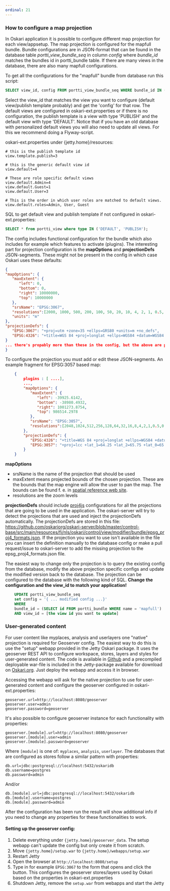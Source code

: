 ```yaml
---
ordinal: 21
---
```


### How to configure a map projection

In Oskari application it is possible to configure different map projection for each view/appsetup. The map projection is configured for the mapfull bundle. Bundle configurations are in JSON-format that can be found in the database table *portti_view_bundle_seq* in column *config* where *bundle_id* matches the bundles id in portti_bundle table. If there are many views in the database, there are also many mapfull configurations.

To get all the configurations for the "mapfull" bundle from database run this script:

```sql
SELECT view_id, config FROM portti_view_bundle_seq WHERE bundle_id IN (SELECT id FROM portti_bundle WHERE name='mapfull')
```
Select the view_id that matches the view you want to configure (default view/publish template probably) and get the 'config' for that row. The default views are configured in oskari-ext.properties or if there is no configuration, the publish template is a view with type 'PUBLISH' and the default view with type 'DEFAULT'. Notice that if you have an old database with personalized default views you will also need to update all views. For this we recommend doing a Flyway-script.

oskari-ext.properties under {jetty.home}/resources:
```
# this is the publish template id
view.template.publish=3

# this is the generic default view id
view.default=4

# These are role specific default views
view.default.Admin=4
view.default.Guest=1
view.default.User=3

# This is the order in which user roles are matched to default views.
view.default.roles=Admin, User, Guest
```
SQL to get default view and publish template if not configured in oskari-ext.properties:
```sql
SELECT * from portti_view where type IN ('DEFAULT', 'PUBLISH');
```

 The config includes functional configuration for the bundle which also includes for example which features to activate (plugins). The interesting part for projection configuration is the **mapOptions** and **projectionDefs** JSON-segments. These might not be present in the config in which case Oskari uses these defaults:

```json
{
"mapOptions": {
   "maxExtent": {
      "left": 0,
      "bottom": 0,
      "right": 10000000,
      "top": 10000000
   },
   "srsName": "EPSG:3067",
   "resolutions":[2000, 1000, 500, 200, 100, 50, 20, 10, 4, 2, 1, 0.5, 0.25],
   "units": "m"
},
"projectionDefs": {
   "EPSG:3067": "+proj=utm +zone=35 +ellps=GRS80 +units=m +no_defs",
   "EPSG:4326": "+title=WGS 84 +proj=longlat +ellps=WGS84 +datum=WGS84 +no_defs"
}
... there's propably more than these in the config, but the above are projection related ...
}
```

To configure the projection you must add or edit these JSON-segments. An example fragment for EPSG:3057 based map:

```json
    {
        plugins : [ ....],
        ...,
        "mapOptions": {
           "maxExtent": {
              "left": -39925.6142,
              "bottom": -38980.4932,
              "right": 1001273.8754,
              "top": 986514.2978
           },
           "srsName": "EPSG:3057",
           "resolutions":[2048,1024,512,256,128,64,32,16,8,4,2,1,0.5,0.25]
        },
        "projectionDefs": {
           "EPSG:4326": "+title=WGS 84 +proj=longlat +ellps=WGS84 +datum=WGS84 +no_defs",
           "EPSG:3057": "+proj=lcc +lat_1=64.25 +lat_2=65.75 +lat_0=65 +lon_0=-19 +x_0=500000 +y_0=500000 +ellps=GRS80 +towgs84=0,0,0,0,0,0,0 +units=m +no_defs"
        }
    }
```

**mapOptions**
- srsName is the name of the projection that should be used
- maxExtent means projected bounds of the chosen projection. These are the bounds that the map engine will allow the user to pan the map.
The bounds can be found f. e. in [spatial reference web site](http://spatialreference.org/ref/epsg/isn93-lambert-1993/).
- resolutions are the zoom levels

**projectionDefs** should include [proj4js](http://proj4js.org/) configurations for all the projections that are going to be used in the application.
The oskari-server will try to detect the projections that are used and inject the projectionDefs automatically. The projectionDefs are stored in this
file: https://github.com/oskariorg/oskari-server/blob/master/control-base/src/main/resources/fi/nls/oskari/control/view/modifier/bundle/epsg_proj4_formats.json.
If the projection you want to use isn't available in the file you can insert the definition manually to the database config or make a pull request/issue to oskari-server
 to add the missing projection to the epsg_proj4_formats.json file.

The easiest way to change only the projection is to query the existing config from the database, modify the above projection specific configs and update the
 modified version back to the database.
The projection can be configured to the database with the following kind of SQL.
**Change the configuration and the view_id to match your application!**

```sql
    UPDATE portti_view_bundle_seq
    set config = '{ ... modified config ...}'
    WHERE
    bundle_id = (SELECT id FROM portti_bundle WHERE name = 'mapfull')
    AND view_id = [the view id you want to update]
```

### User-generated content

For user content like myplaces, analysis and userlayers one "native" projection is required for Geoserver config.
The easiest way to do this is use the "setup" webapp provided in the Jetty Oskari package. It uses the geoserver REST API to configure workspace, stores, layers and styles for user-generated content.
The code is available in [Github](https://github.com/oskariorg/oskari-server/tree/master/webapp-setup) and a precompiled deployable war-file is included in the Jetty-package available for
download on [Oskari.org](/download). Just deploy the webapp and access it in browser.

Accessing the webapp will ask for the native projection to use for user-generated content and configure the geoserver configured in oskari-ext.properties:

    geoserver.url=http://localhost:8080/geoserver
    geoserver.user=admin
    geoserver.password=geoserver

It's also possible to configure geoserver instance for each functionality with properties:

    geoserver.[module].url=http://localhost:8080/geoserver
    geoserver.[module].user=admin
    geoserver.[module].password=geoserver

Where `[module]` is one of: `myplaces`, `analysis`, `userlayer`. The databases that are configured as stores follow a similar pattern with properties:

    db.url=jdbc:postgresql://localhost:5432/oskaridb
    db.username=postgres
    db.password=admin

And/or

    db.[module].url=jdbc:postgresql://localhost:5432/oskaridb
    db.[module].username=postgres
    db.[module].password=admin

After the configuration has been run the result will show additional info if you need to change any properties for these functionalities to work.

#### Setting up the geoserver config:

1. Delete everything under `{jetty.home}/geoserver_data`. The setup webapp can't update the config but only create it from scratch.
2. Move `{jetty.home}/setup.war` to `{jetty.home}/webapps/setup.war`
3. Restart Jetty
4. Open the browser at `http://localhost:8080/setup`
5. Type in for example `EPSG:3067` to the form that opens and click the button. This configures the geoserver stores/layers used by Oskari based on the properties in oskari-ext.properties
6. Shutdown Jetty, remove the `setup.war` from webapps and start the Jetty

